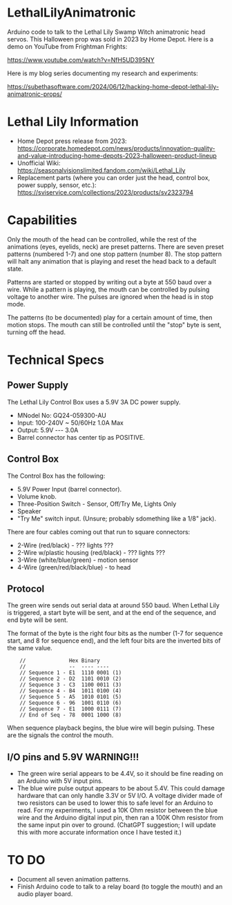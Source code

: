 # LethalLilyAnimatronic
Arduino code to talk to the Lethal Lily Swamp Witch animatronic head servos. This Halloween prop was sold in 2023 by Home Depot. Here is a demo on YouTube from Frightman Frights:

https://www.youtube.com/watch?v=NfH5UD395NY

Here is my blog series documenting my research and experiments:

https://subethasoftware.com/2024/06/12/hacking-home-depot-lethal-lily-animatronic-props/

# Lethal Lily Information
* Home Depot press release from 2023: https://corporate.homedepot.com/news/products/innovation-quality-and-value-introducing-home-depots-2023-halloween-product-lineup
* Unofficial Wiki: https://seasonalvisionslimited.fandom.com/wiki/Lethal_Lily
* Replacement parts (where you can order just the head, control box, power supply, sensor, etc.): https://sviservice.com/collections/2023/products/sv2323794

# Capabilities

Only the mouth of the head can be controlled, while the rest of the animations (eyes, eyelids, neck) are preset patterns. There are seven preset patterns (numbered 1-7) and one stop pattern (number 8). The stop pattern will halt any animation that is playing and reset the head back to a default state.

Patterns are started or stopped by writing out a byte at 550 baud over a wire. While a pattern is playing, the mouth can be controlled by pulsing voltage to another wire. The pulses are ignored when the head is in stop mode.

The patterns (to be documented) play for a certain amount of time, then motion stops. The mouth can still be controlled until the "stop" byte is sent, turning off the head.

# Technical Specs
## Power Supply
The Lethal Lily Control Box uses a 5.9V 3A DC power supply.

* MNodel No: GQ24-059300-AU
* Input: 100-240V ~ 50/60Hz 1.0A Max
* Output: 5.9V --- 3.0A
* Barrel connector has center tip as POSITIVE.

## Control Box
The Control Box has the following:
* 5.9V Power Input (barrel connector).
* Volume knob.
* Three-Position Switch - Sensor, Off/Try Me, Lights Only
* Speaker
* "Try Me" switch input. (Unsure; probably sdomething like a 1/8" jack).

There are four cables coming out that run to square connectors:
* 2-Wire (red/black) - ??? lights ???
* 2-Wire w/plastic housing (red/black) - ??? lights ???
* 3-Wire (white/blue/green) - motion sensor
* 4-Wire (green/red/black/blue) - to head

## Protocol
The green wire sends out serial data at around 550 baud. When Lethal Lily is triggered, a start byte will be sent, and at the end of the sequence, and end byte will be sent.

The format of the byte is the right four bits as the number (1-7 for sequence start, and 8 for sequence end), and the left four bits are the inverted bits of the same value.

        //              Hex Binary
        //              --  ---- ----
        // Sequence 1 - E1  1110 0001 (1)
        // Sequence 2 - D2  1101 0010 (2)
        // Sequence 3 - C3  1100 0011 (3)
        // Sequence 4 - B4  1011 0100 (4)
        // Sequence 5 - A5  1010 0101 (5)
        // Sequence 6 - 96  1001 0110 (6)
        // Sequence 7 - E1  1000 0111 (7)
        // End of Seq - 78  0001 1000 (8)

When sequence playback begins, the blue wire will begin pulsing. These are the signals the control the mouth.

## I/O pins and 5.9V WARNING!!!
* The green wire serial appears to be 4.4V, so it should be fine reading on an Arduino with 5V input pins.
* The blue wire pulse output appears to be about 5.4V. This could damage hardware that can only handle 3.3V or 5V I/O. A voltage divider made of two resistors can be used to lower this to safe level for an Arduino to read. For my experiments, I used a 10K Ohm resistor between the blue wire and the Arduino digital input pin, then ran a 100K Ohm resistor from the same input pin over to ground. (ChatGPT suggestion; I will update this with more accurate information once I have tested it.)

# TO DO
* Document all seven animation patterns.
* Finish Arduino code to talk to a relay board (to toggle the mouth) and an audio player board.
